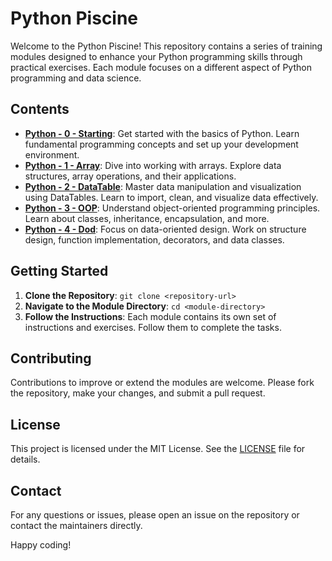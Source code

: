 # Python Piscine

Welcome to the Python Piscine! This repository contains a series of training modules designed to enhance your Python programming skills through practical exercises. Each module focuses on a different aspect of Python programming and data science.

## Contents

- **[Python - 0 - Starting](Python-0-Starting/)**: Get started with the basics of Python. Learn fundamental programming concepts and set up your development environment.
- **[Python - 1 - Array](Python-1-Array/)**: Dive into working with arrays. Explore data structures, array operations, and their applications.
- **[Python - 2 - DataTable](Python-2-DataTable/)**: Master data manipulation and visualization using DataTables. Learn to import, clean, and visualize data effectively.
- **[Python - 3 - OOP](Python-3-OOP/)**: Understand object-oriented programming principles. Learn about classes, inheritance, encapsulation, and more.
- **[Python - 4 - Dod](Python-4-Dod/)**: Focus on data-oriented design. Work on structure design, function implementation, decorators, and data classes.

## Getting Started

1. **Clone the Repository**: `git clone <repository-url>`
2. **Navigate to the Module Directory**: `cd <module-directory>`
3. **Follow the Instructions**: Each module contains its own set of instructions and exercises. Follow them to complete the tasks.

## Contributing

Contributions to improve or extend the modules are welcome. Please fork the repository, make your changes, and submit a pull request.

## License

This project is licensed under the MIT License. See the [LICENSE](LICENSE) file for details.

## Contact

For any questions or issues, please open an issue on the repository or contact the maintainers directly.

Happy coding!

